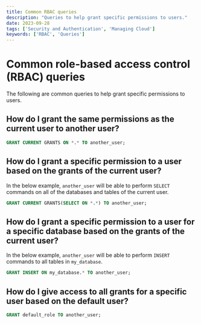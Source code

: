 ```yaml
---
title: Common RBAC queries
description: "Queries to help grant specific permissions to users."
date: 2023-09-28
tags: ['Security and Authentication', 'Managing Cloud']
keywords: ['RBAC', 'Queries']
---
```


# Common role-based access control (RBAC) queries

The following are common queries to help grant specific permissions to users.

<!-- truncate -->

## How do I grant the same permissions as the current user to another user?

```sql
GRANT CURRENT GRANTS ON *.* TO another_user;
```

## How do I grant a specific permission to a user based on the grants of the current user?

In the below example, `another_user` will be able to perform `SELECT` commands on all of the databases and tables of the current user.

```sql
GRANT CURRENT GRANTS(SELECT ON *.*) TO another_user;
```

## How do I grant a specific permission to a user for a specific database based on the grants of the current user?

In the below example, `another_user` will be able to perform `INSERT` commands to all tables in `my_database`.

```sql
GRANT INSERT ON my_database.* TO another_user;
```

## How do I give access to all grants for a specific user based on the default user?

```sql
GRANT default_role TO another_user;
```
